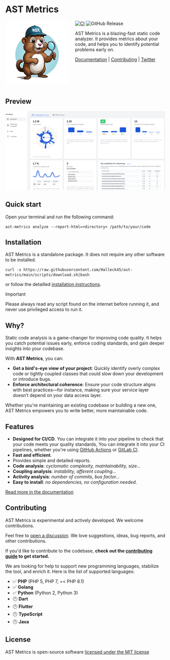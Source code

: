 # AST Metrics 

<img src="https://raw.githubusercontent.com/Halleck45/ast-metrics/main/docs/logo-ast-metrics-right.jpg" height="200px" alt="PhpMetrics" align="left" style="margin-right:20px"/>

[![CI](https://github.com/Halleck45/ast-metrics/actions/workflows/test.yml/badge.svg)](https://github.com/Halleck45/ast-metrics/actions/workflows/test.yml)
![GitHub Release](https://img.shields.io/github/v/release/Halleck45/ast-metrics)


AST Metrics is a blazing-fast static code analyzer. It provides metrics about your code, and helps you to identify potential problems early on. 

[Documentation](https://halleck45.github.io/ast-metrics/) | [Contributing](.github/CONTRIBUTING.md) | [Twitter](https://twitter.com/Halleck45)

<br/><br/>
<br/><br/>

## Preview

![HTML report](./docs/preview-html-report.png)

## Quick start

Open your terminal and run the following command:

```console
ast-metrics analyze --report-html=<directory> /path/to/your/code
```

## Installation

AST Metrics is a standalone package. It does not require any other software to be installed.

```console
curl -s https://raw.githubusercontent.com/Halleck45/ast-metrics/main/scripts/download.sh|bash
```

or follow the detailled [installation instructions](https://halleck45.github.io/ast-metrics/getting-started/install/).

> [!IMPORTANT]
> Please always read any script found on the internet before running it, and never use privileged access to run it.

## Why?

Static code analysis is a game-changer for improving code quality. It helps you catch potential issues early, enforce coding standards, and gain deeper insights into your codebase.

With **AST Metrics**, you can:

- **Get a bird's-eye view of your project**: Quickly identify overly complex code or tightly coupled classes that could slow down your development or introduce bugs.  
- **Enforce architectural coherence**: Ensure your code structure aligns with best practices—for instance, making sure your service layer doesn’t depend on your data access layer.

Whether you're maintaining an existing codebase or building a new one, AST Metrics empowers you to write better, more maintainable code.

## Features

+ **Designed for CI/CD**. You can integrate it into your pipeline to check that your code meets your quality standards, You can integrate it into your CI pipelines, whether you're using [GitHub Actions](https://halleck45.github.io/ast-metrics/ci/github-actions/) or [GitLab CI](https://halleck45.github.io/ast-metrics/ci/gitlab-ci/).
+ **Fast and efficient**.
+ Provides simple and detailed reports.
+ **Code analysis**: *cyclomatic complexity, maintainability, size...*
+ **Coupling analysis**: *instability, afferent coupling...*
+ **Activity analysis**: *number of commits, bus factor...*
+ **Easy to install**: *no dependencies, no configuration needed*.

[Read more in the documentation](https://halleck45.github.io/ast-metrics/)

## Contributing

AST Metrics is experimental and actively developed. We welcome contributions.

Feel free to [open a discussion](https://github.com/Halleck45/ast-metrics/discussions). We love suggestions, ideas, bug reports, and other contributions.

If you'd like to contribute to the codebase, **check out the [contributing guide](.github/CONTRIBUTING.md) to get started.**

We are looking for help to support new programming languages, stabilize the tool, and enrich it. Here is the list of supported languages:

+ ✅ **PHP** (PHP 5, PHP 7, =< PHP 8.1)
+ ✅ **Golang**
+ ✅ **Python** (Python 2, Python 3)
+ 🕛 **Dart**
+ 🕛 **Flutter**
+ 🕛 **TypeScript**
+ 🕛 **Java**

## License

AST Metrics is open-source software [licensed under the MIT license](LICENSE)
